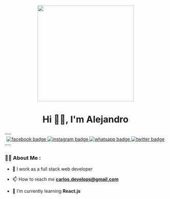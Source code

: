 <div id="header" align="center">
    <img src="https://media.giphy.com/media/yX8X517TiuMwuO2tdQ/giphy.gif" width="300" />
    <h1 align="center">Hi 👋🏻, I'm Alejandro</h1>
</div>
---

<div id="header" align="center">
    <a href="https://www.facebook.com/weymaralejandro.arenasleon.9">
        <img src="https://img.shields.io/badge/FACEBOOK-blue" alt="facebook badge">
    </a>
    <a href="https://www.instagram.com/ale_0567/">
        <img src="https://img.shields.io/badge/INSTAGRAM-orange" alt="instagram badge">
    </a>
    <a href="https://w.app/EHFAS1">
        <img src="https://img.shields.io/badge/WHATSAPP-green" alt="whatsapp badge">
    </a>
    <a href="https://twitter.com/Arenas_Ale67">
        <img src="https://img.shields.io/badge/TWITTER-skyblue" alt="twitter badge">
    </a>
</div>
---

### 👨‍💻 About Me :

- 📝 I work as a full stack web developer

- 📫 How to reach me **carlos.develops@gmail.com**

- 🌱 I’m currently learning **React.js**

